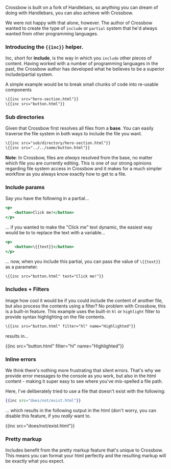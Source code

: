 Crossbow is built on a fork of Handlebars, so anything you can dream of
doing with Handlebars, you can also achieve with Crossbow.
  
We were not happy with that alone, however. The author of Crossbow wanted
to create the type of `include` or `partial` system that he'd always 
wanted from other programming languages.

### Introducing the <code>\{{inc}}</code> helper.

Inc, short for **include**, is the way in which you `include`
other pieces of content. Having worked with a number of programming languages
in the past, the Crossbow author has developed what he believes to be a 
 superior include/partial system.
 
A simple example would be to break small chunks of code into re-usable components


```hbs
\{{inc src="hero-section.html"}}
\{{inc src="button.html"}}
```

### Sub directories

Given that Crossbow first resolves all files from a **base**. You can 
easily traverse the file system in both ways to include the file you want.
 
```hbs
\{{inc src="sub/directory/hero-section.html"}}
\{{inc src="../../some/button.html"}}
```

**Note**: In Crossbow, files are *always* resolved from the 
 base, no matter which file you are currently editing. This is one of our 
 strong opinions regarding file system access in Crossbow and it 
 makes for a much simpler workflow as you always know exactly how to get 
 to a file.
  
### Include params

Say you have the following in a partial... 

```hbs
<p>
    <button>Click me!</button>
</p>
```

... if you wanted to make the "Click me" text dynamic, the easiest way 
would be to to replace the text with a variable...

```hbs
<p>
    <button>\{{text}}</button>
</p>
```

... now, when you include this partial, you can pass the value of `\{{text}}`
 as a parameter.

```hbs
\{{inc src="button.html" text="Click me!"}}
```

### Includes + Filters
Image how cool it would be if you could include the content of another
file, but also process the contents using a filter? No problem with Crossbow, 
this is a built-in feature. This example uses the built-in `hl` or `highlight`
filter to provide syntax highlighting on the file contents.

```hbs
\{{inc src="button.html" filter="hl" name="Highlighted"}}
```

results in...

{{inc src="button.html" filter="hl" name="Highlighted"}}

### Inline errors

We think there's nothing more frustrating that silent errors. That's 
why we provide error messages to the console as you work, but also in the
html content - making it super easy to see where you've mis-spelled a file
path.

Here, I've deliberately tried to use a file that doesn't exist with the 
following: 

```hbs
{{inc src="does/not/exist.html"}}
```

... which results in the following output in the html (don't worry, you 
can disable this feature, if you *really* want to.

{{inc src="does/not/exist.html"}}


### Pretty markup

Includes benefit from the pretty markup feature that's unique to Crossbow.
This means you can format your html perfectly and the resulting markup will
be exactly what you expect.